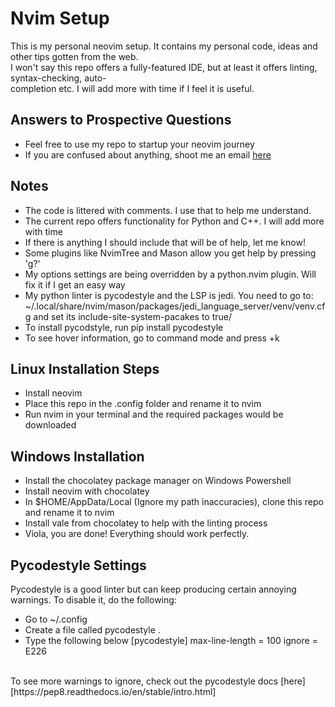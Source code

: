 # Nvim Setup
This is my personal neovim setup. It contains my personal code, ideas and other tips gotten from the web. </br>
I won't say this repo offers a fully-featured IDE, but at least it offers linting, syntax-checking, auto- </br>
completion etc. I will add more with time if I feel it is useful. 

## Answers to Prospective Questions
- Feel free to use my repo to startup your neovim journey
- If you are confused about anything, shoot me an email [here](mailto:nkcemeka@gmail.com)

## Notes
- The code is littered with comments. I use that to help me understand. 
- The current repo offers functionality for Python and C++. I will add more with time
- If there is anything I should include that will be of help, let me know!
- Some plugins like NvimTree and Mason allow you get help by pressing 'g?'
- My options settings are being overridden by a python.nvim plugin. Will fix it if I get an easy way
- My python linter is pycodestyle and the LSP is jedi. You need to go to: ~/.local/share/nvim/mason/packages/jedi_language_server/venv/venv.cfg and set its include-site-system-pacakes to true/
- To install pycodstyle, run pip install pycodestyle
- To see hover information, go to command mode and press <SHIFT>+k

## Linux Installation Steps
- Install neovim
- Place this repo in the .config folder and rename it to nvim
- Run nvim in your terminal and the required packages would be downloaded

## Windows Installation
- Install the chocolatey package manager on Windows Powershell
- Install neovim with chocolatey
- In $HOME/AppData/Local (Ignore my path inaccuracies), clone this repo and rename it to nvim
- Install vale from chocolatey to help with the linting process
- Viola, you are done! Everything should work perfectly.

## Pycodestyle Settings
Pycodestyle is a good linter but can keep producing certain annoying warnings. To disable it, do the following:
- Go to ~/.config
- Create a file called pycodestyle .
- Type the following below
[pycodestyle]
max-line-length = 100
ignore = E226
<br>
To see more warnings to ignore, check out the pycodestyle docs [here][https://pep8.readthedocs.io/en/stable/intro.html]
